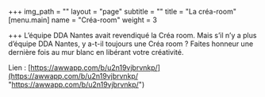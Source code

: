 +++
img_path = ""
layout = "page"
subtitle = ""
title = "La créa-room"
[menu.main]
name = "Créa-room"
weight = 3

+++
L’équipe DDA Nantes avait revendiqué la Créa room. Mais s’il n’y a plus d’équipe DDA Nantes, y a-t-il toujours une Créa room ? Faites honneur une dernière fois au mur blanc en libérant votre créativité.

Lien : [https://awwapp.com/b/u2n19vjbrvnkp/](https://awwapp.com/b/u2n19vjbrvnkp/ "https://awwapp.com/b/u2n19vjbrvnkp/")